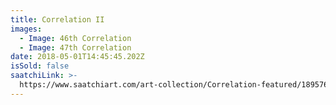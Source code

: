 ```yaml
---
title: Correlation II
images:
  - Image: 46th Correlation
  - Image: 47th Correlation
date: 2018-05-01T14:45:45.202Z
isSold: false
saatchiLink: >-
  https://www.saatchiart.com/art-collection/Correlation-featured/189576/219787/view
---
```

